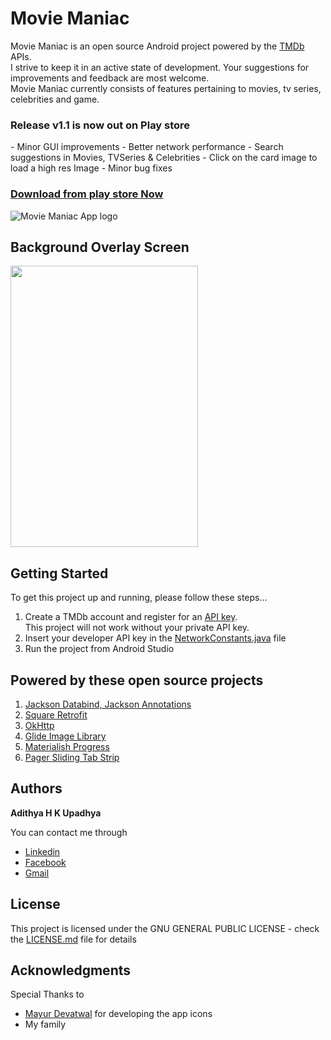 # Movie Maniac

Movie Maniac is an open source Android project powered by the [TMDb](https://www.themoviedb.org/) APIs.<br/>
I strive to keep it in an active state of development. Your suggestions for improvements and feedback are most welcome.<br/>
Movie Maniac currently consists of features pertaining to movies, tv series, celebrities and game.<br/>

<h3>Release v1.1 is now out on Play store</h3>
- Minor GUI improvements
- Better network performance
- Search suggestions in Movies, TVSeries & Celebrities
- Click on the card image to load a high res Image
- Minor bug fixes

<a href="https://play.google.com/store/apps/details?id=com.adithyaupadhya.moviemaniac&hl=en"><h3>Download from play store Now</h3></a>

![Movie Maniac App logo](app/src/main/res/mipmap-xxxhdpi/ic_launcher.png)

## Background Overlay Screen
<img src="app/src/main/res/drawable/app_background.jpg" align="middle" width="300" height="450"/>


## Getting Started

To get this project up and running, please follow these steps...

1. Create a TMDb account and register for an [API key](https://www.themoviedb.org/documentation/api). <br/>This project will not work without your private API key.
2. Insert your developer API key in the [NetworkConstants.java](networkmodule/src/main/java/com/adithyaupadhya/newtorkmodule/volley/constants/NetworkConstants.java) file
4. Run the project from Android Studio

## Powered by these open source projects

1. [Jackson Databind, Jackson Annotations](https://github.com/FasterXML)
2. [Square Retrofit](https://github.com/square/retrofit)
3. [OkHttp](https://github.com/square/okhttp)
4. [Glide Image Library](https://github.com/bumptech/glide)
5. [Materialish Progress](https://github.com/pnikosis/materialish-progress)
6. [Pager Sliding Tab Strip](https://github.com/astuetz/PagerSlidingTabStrip)

## Authors

**Adithya H K Upadhya** 

You can contact me through
* [Linkedin](https://in.linkedin.com/in/adithya-upadhya-2021b582)
* [Facebook](https://www.facebook.com/hkuadithya)
* [Gmail](mailto:developer.moviemaniac@gmail.com)

## License

This project is licensed under the  GNU GENERAL PUBLIC LICENSE - check the [LICENSE.md](LICENSE.md) file for details

## Acknowledgments

Special Thanks to
* [Mayur Devatwal](https://www.behance.net/mayurdevatwal) for developing the app icons
* My family
